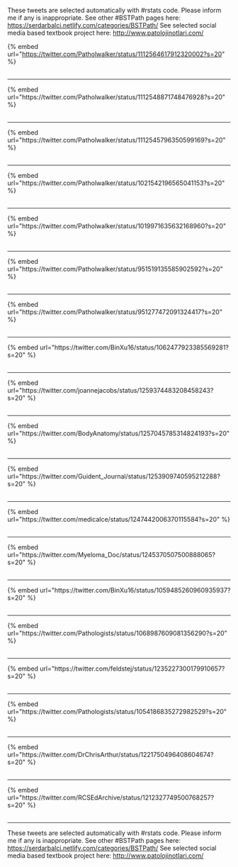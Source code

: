 

These tweets are selected automatically with #rstats code. Please inform me if any is inappropriate.
See other #BSTPath pages here: https://serdarbalci.netlify.com/categories/BSTPath/ 
See selected social media based textbook project here: http://www.patolojinotlari.com/

{% embed url="https://twitter.com/Patholwalker/status/1112564617912320002?s=20" %}<br>
<br>
<hr>
{% embed url="https://twitter.com/Patholwalker/status/1112548871748476928?s=20" %}<br>
<br>
<hr>
{% embed url="https://twitter.com/Patholwalker/status/1112545796350599169?s=20" %}<br>
<br>
<hr>
{% embed url="https://twitter.com/Patholwalker/status/1021542196565041153?s=20" %}<br>
<br>
<hr>
{% embed url="https://twitter.com/Patholwalker/status/1019971635632168960?s=20" %}<br>
<br>
<hr>
{% embed url="https://twitter.com/Patholwalker/status/951519135585902592?s=20" %}<br>
<br>
<hr>
{% embed url="https://twitter.com/Patholwalker/status/951277472091324417?s=20" %}<br>
<br>
<hr>
{% embed url="https://twitter.com/BinXu16/status/1062477923385569281?s=20" %}<br>
<br>
<hr>
{% embed url="https://twitter.com/joannejacobs/status/1259374483208458243?s=20" %}<br>
<br>
<hr>
{% embed url="https://twitter.com/BodyAnatomy/status/1257045785314824193?s=20" %}<br>
<br>
<hr>
{% embed url="https://twitter.com/Guident_Journal/status/1253909740595212288?s=20" %}<br>
<br>
<hr>
{% embed url="https://twitter.com/medicalce/status/1247442006370115584?s=20" %}<br>
<br>
<hr>
{% embed url="https://twitter.com/Myeloma_Doc/status/1245370507500888065?s=20" %}<br>
<br>
<hr>
{% embed url="https://twitter.com/BinXu16/status/1059485260960935937?s=20" %}<br>
<br>
<hr>
{% embed url="https://twitter.com/Pathologists/status/1068987609081356290?s=20" %}<br>
<br>
<hr>
{% embed url="https://twitter.com/feldstej/status/1235227300179910657?s=20" %}<br>
<br>
<hr>
{% embed url="https://twitter.com/Pathologists/status/1054186835272982529?s=20" %}<br>
<br>
<hr>
{% embed url="https://twitter.com/DrChrisArthur/status/1221750496408604674?s=20" %}<br>
<br>
<hr>
{% embed url="https://twitter.com/RCSEdArchive/status/1212327749500768257?s=20" %}<br>
<br>
<hr>


These tweets are selected automatically with #rstats code. Please inform me if any is inappropriate.
See other #BSTPath pages here: https://serdarbalci.netlify.com/categories/BSTPath/ 
See selected social media based textbook project here: http://www.patolojinotlari.com/
